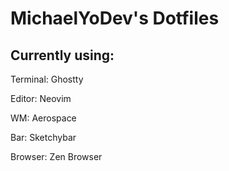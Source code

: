 # MichaelYoDev's Dotfiles
## Currently using:
Terminal: Ghostty

Editor: Neovim

WM: Aerospace

Bar: Sketchybar

Browser: Zen Browser
